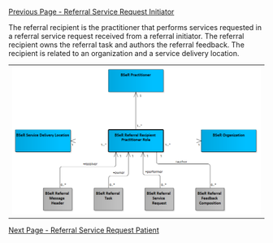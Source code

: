 [Previous Page - Referral Service Request Initiator](ReferralServiceRequestInitiator.html)

The referral recipient is the practitioner that performs services requested in a referral service request received from a referral initiator. The referral recipient owns the referral task and authors the referral feedback. The recipient is related to an organization and a service delivery location. 

<center><table><tr><td><img src="Referral Recipient.png" style="width:100%;"/></td></tr></table></center>

[Next Page - Referral Service Request Patient](ReferralServiceRequestPatient.html)